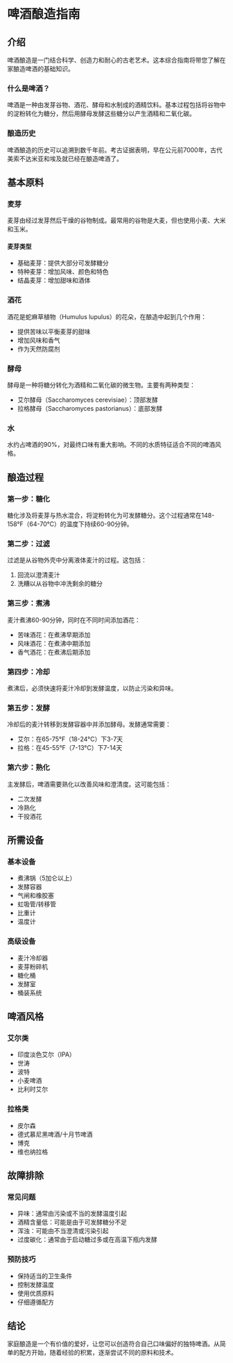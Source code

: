 # 啤酒酿造指南

## 介绍

啤酒酿造是一门结合科学、创造力和耐心的古老艺术。这本综合指南将带您了解在家酿造啤酒的基础知识。

### 什么是啤酒？

啤酒是一种由发芽谷物、酒花、酵母和水制成的酒精饮料。基本过程包括将谷物中的淀粉转化为糖分，然后用酵母发酵这些糖分以产生酒精和二氧化碳。

### 酿造历史

啤酒酿造的历史可以追溯到数千年前。考古证据表明，早在公元前7000年，古代美索不达米亚和埃及就已经在酿造啤酒了。

## 基本原料

### 麦芽

麦芽由经过发芽然后干燥的谷物制成。最常用的谷物是大麦，但也使用小麦、大米和玉米。

#### 麦芽类型
- 基础麦芽：提供大部分可发酵糖分
- 特种麦芽：增加风味、颜色和特色
- 结晶麦芽：增加甜味和酒体

### 酒花

酒花是蛇麻草植物（Humulus lupulus）的花朵，在酿造中起到几个作用：
- 提供苦味以平衡麦芽的甜味
- 增加风味和香气
- 作为天然防腐剂

### 酵母

酵母是一种将糖分转化为酒精和二氧化碳的微生物。主要有两种类型：
- 艾尔酵母（Saccharomyces cerevisiae）：顶部发酵
- 拉格酵母（Saccharomyces pastorianus）：底部发酵

### 水

水约占啤酒的90%，对最终口味有重大影响。不同的水质特征适合不同的啤酒风格。

## 酿造过程

### 第一步：糖化

糖化涉及将麦芽与热水混合，将淀粉转化为可发酵糖分。这个过程通常在148-158°F（64-70°C）的温度下持续60-90分钟。

### 第二步：过滤

过滤是从谷物外壳中分离液体麦汁的过程。这包括：
1. 回流以澄清麦汁
2. 洗糟以从谷物中冲洗剩余的糖分

### 第三步：煮沸

麦汁煮沸60-90分钟，同时在不同时间添加酒花：
- 苦味酒花：在煮沸早期添加
- 风味酒花：在煮沸中期添加
- 香气酒花：在煮沸后期添加

### 第四步：冷却

煮沸后，必须快速将麦汁冷却到发酵温度，以防止污染和异味。

### 第五步：发酵

冷却后的麦汁转移到发酵容器中并添加酵母。发酵通常需要：
- 艾尔：在65-75°F（18-24°C）下3-7天
- 拉格：在45-55°F（7-13°C）下7-14天

### 第六步：熟化

主发酵后，啤酒需要熟化以改善风味和澄清度。这可能包括：
- 二次发酵
- 冷熟化
- 干投酒花

## 所需设备

### 基本设备
- 煮沸锅（5加仑以上）
- 发酵容器
- 气闸和橡胶塞
- 虹吸管/转移管
- 比重计
- 温度计

### 高级设备
- 麦汁冷却器
- 麦芽粉碎机
- 糖化桶
- 发酵室
- 桶装系统

## 啤酒风格

### 艾尔类
- 印度淡色艾尔（IPA）
- 世涛
- 波特
- 小麦啤酒
- 比利时艾尔

### 拉格类
- 皮尔森
- 德式慕尼黑啤酒/十月节啤酒
- 博克
- 维也纳拉格

## 故障排除

### 常见问题
- 异味：通常由污染或不当的发酵温度引起
- 酒精含量低：可能是由于可发酵糖分不足
- 浑浊：可能由不当澄清或污染引起
- 过度碳化：通常由于启动糖过多或在高温下瓶内发酵

### 预防技巧
- 保持适当的卫生条件
- 控制发酵温度
- 使用优质原料
- 仔细遵循配方

## 结论

家庭酿造是一个有价值的爱好，让您可以创造符合自己口味偏好的独特啤酒。从简单的配方开始，随着经验的积累，逐渐尝试不同的原料和技术。